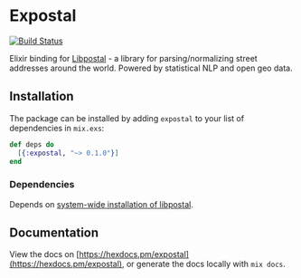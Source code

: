 # Expostal

[![Build Status](https://travis-ci.org/SweetIQ/expostal.svg?branch=master)](https://travis-ci.org/SweetIQ/expostal)

Elixir binding for [Libpostal] - a library for parsing/normalizing street addresses around the world. 
Powered by statistical NLP and open geo data.

## Installation

The package can be installed by adding `expostal` to your list of dependencies in `mix.exs`:

```elixir
def deps do
  [{:expostal, "~> 0.1.0"}]
end
```

### Dependencies

Depends on [system-wide installation of libpostal](https://github.com/openvenues/libpostal#installation).

[Libpostal]: https://github.com/openvenues/libpostal

## Documentation

View the docs on [https://hexdocs.pm/expostal](https://hexdocs.pm/expostal), or
generate the docs locally with `mix docs`.
